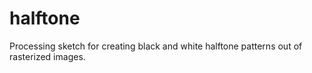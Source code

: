 # halftone
Processing sketch for creating black and white halftone patterns out of rasterized images.
